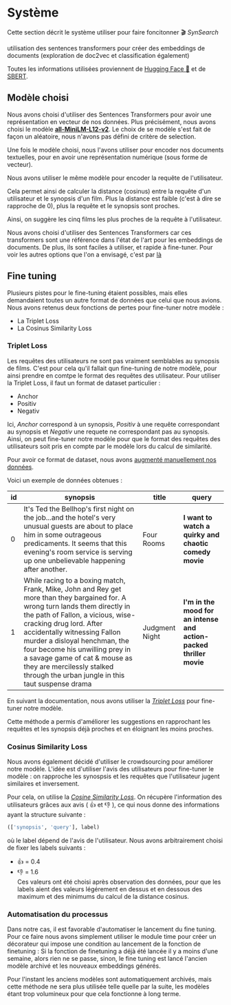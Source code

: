 # Système 

Cette section décrit le système utiliser pour faire foncitonner :clapper: *SynSearch*

utilisation des sentences transformers pour créer des embeddings de documents (exploration de doc2vec et classification également)

Toutes les informations utilisées proviennent de [Hugging Face :hugs:](https://huggingface.co/) et de [SBERT](https://www.sbert.net/index.html).

## Modèle choisi 

Nous avons choisi d'utiliser des Sentences Transformers pour avoir une représentation en vecteur de nos données. Plus précisément, nous avons choisi le modèle **[all-MiniLM-L12-v2](https://huggingface.co/sentence-transformers/all-MiniLM-L12-v2)**. Le choix de se modèle s'est fait de façon un aléatoire, nous n'avons pas défini de critère de selection. 

Une fois le modèle choisi, nous l'avons utiliser pour encoder nos documents textuelles, pour en avoir une représentation numérique (sous forme de vecteur). 

Nous avons utiliser le même modèle pour encoder la requête de l'utilisateur.

Cela permet ainsi de calculer la distance (cosinus) entre la requête d'un utilisateur et le synopsis d'un film. Plus la distance est faible (c'est à dire se rapproche de 0), plus la requête et le synopsis sont proches. 

Ainsi, on suggère les cinq films les plus proches de la requête à l'utilisateur. 

Nous avons choisi d'utiliser des Sentences Transformers car ces transformers sont une référence dans l'état de l'art pour les embeddings de documents. De plus, ils sont faciles à utiliser, et rapide à fine-tuner. Pour voir les autres options que l'on a envisagé, c'est par [là](methodologie.md#pour-le-système)

## Fine tuning 
 
Plusieurs pistes pour le fine-tuning étaient possibles, mais elles demandaient toutes un autre format de données que celui que nous avions. Nous avons retenus deux fonctions de pertes pour fine-tuner notre modèle :
- La Triplet Loss
- La Cosinus Similarity Loss

### Triplet Loss


Les requêtes des utilisateurs ne sont pas vraiment semblables au synopsis de films. C'est pour cela qu'il fallait qun fine-tuning de notre modèle, pour ainsi prendre en comtpe le format des requêtes des utilisateur. Pour utiliser la Triplet Loss, il faut un format de dataset particulier : 
- Anchor
- Positiv
- Negativ <br>

Ici, *Anchor* correspond à un synopsis, *Positiv* à une requête correspondant au synopsis et *Negativ* une requete ne correspondant pas au synopsis. 
Ainsi, on peut fine-tuner notre modèle pour que le format des requêtes des utilisateurs soit pris en compte par le modèle lors du calcul de similarité. 

Pour avoir ce format de dataset, nous avons [augmenté manuellement nos données](data.md#augmentation-manuelle--queries). 

Voici un exemple de données obtenues :

| id | synopsis | title          | **query**                                                          |
|----|------------------------------------------------------------------------------------------------------------------------------------------------------------------------------------------------------------------------------------------------------------------------------------------------------------------------------------------------------------------------------------------------------------------|----------------|-----------------------------------------------------------------|
| 0  | It's Ted the Bellhop's first night on the job...and the hotel's very unusual guests are about to place him in some outrageous predicaments. It seems that this evening's room service is serving up one unbelievable happening after another.                                                                                                                                                                    | Four Rooms     | **I want to watch a quirky and chaotic comedy movie**              |
| 1  | While racing to a boxing match, Frank, Mike, John and Rey get more than they bargained for. A wrong turn lands them directly in the path of Fallon, a vicious, wise-cracking drug lord. After accidentally witnessing Fallon murder a disloyal henchman, the four become his unwilling prey in a savage game of cat & mouse as they are mercilessly stalked through the urban jungle in this taut suspense drama | Judgment Night | **I'm in the mood for an intense and action-packed thriller movie** |


En suivant la documentation, nous avons utiliser la [*Triplet Loss*](https://www.sbert.net/docs/package_reference/losses.html#tripletloss) pour fine-tuner notre modèle. 

Cette méthode a permis d'améliorer les suggestions en rapprochant les requêtes et les synopsis déjà proches et en éloignant les moins proches. 


### Cosinus Similarity Loss

Nous avons également décidé d'utiliser le crowdsourcing pour améliorer notre modèle. L'idée est d'utiliser l'avis des utilisateurs pour fine-tuner le modèle : on rapproche les synospsis et les requêtes que l'utilisateur jugent similaires et inversement. 

Pour cela, on utilise la [*Cosine Similarity Loss*](https://www.sbert.net/docs/package_reference/losses.html#cosinesimilarityloss). 
On récupère l'information des utilisateurs grâces aux avis ( :+1: et :-1: ), ce qui nous donne des informations ayant la structure suivante : 

```python
(['synopsis', 'query'], label)
```

où le label dépend de l'avis de l'utilisateur. Nous avons arbitrairement choisi de fixer les labels suivants : 
- :+1: = 0.4
- :-1: = 1.6 <br>
Ces valeurs ont été choisi après observation des données, pour que les labels aient des valeurs légérement en dessus et en dessous des maximum et des minimums du calcul de la distance cosinus.

### Automatisation du processus

Dans notre cas, il est favorable d'automatiser le lancement du fine tuning.
Pour ce faire nous avons simplement utiliser le module time pour créer un décorateur qui impose une condition au lancement de la fonction de finetuning :
Si la fonction de finetuning a déjà été lancée il y a moins d'une semaine, alors rien ne se passe, sinon, le fine tuning est lancé l'ancien modèle archivé et les nouveaux embeddings générés.

Pour l'instant les anciens modèles sont automatiquement archivés, mais cette méthode ne sera plus utilisée telle quelle par la suite, les modèles étant trop volumineux pour que cela fonctionne à long terme.